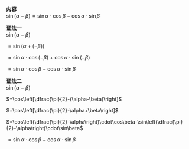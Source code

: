 **内容**  
$\sin(\alpha-\beta)=\sin\alpha\cdot\cos\beta-\cos\alpha\cdot\sin\beta$  
  
**证法一**  
$\sin(\alpha-\beta)$  
  
$=\sin(\alpha+(-\beta))$  
  
$=\sin\alpha\cdot\cos(-\beta)+\cos\alpha\cdot\sin(-\beta)$  
  
$=\sin\alpha\cdot\cos\beta-\cos\alpha\cdot\sin\beta$  
  
**证法二**  
$\sin(\alpha-\beta)$  
  
$=\cos\left[\dfrac{\pi}{2}-(\alpha-\beta)\right]$  
  
$=\cos\left[\dfrac{\pi}{2}-\alpha+\beta\right]$  
  
$=\cos\left(\dfrac{\pi}{2}-\alpha\right)\cdot\cos\beta-\sin\left(\dfrac{\pi}{2}-\alpha\right)\cdot\sin\beta$  
  
$=\sin\alpha\cdot\cos\beta-\cos\alpha\cdot\sin\beta$  
